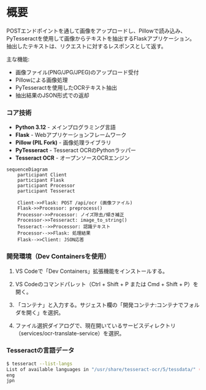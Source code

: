 # 概要
POSTエンドポイントを通して画像をアップロードし、Pillowで読み込み、PyTesseractを使用して画像からテキストを抽出するFlaskアプリケーション。
抽出したテキストは、リクエストに対するレスポンスとして返す。

主な機能:
- 画像ファイル(PNG/JPG/JPEG)のアップロード受付
- Pillowによる画像処理
- PyTesseractを使用したOCRテキスト抽出
- 抽出結果のJSON形式での返却

### コア技術
- **Python 3.12** - メインプログラミング言語
- **Flask** - Webアプリケーションフレームワーク
- **Pillow (PIL Fork)** - 画像処理ライブラリ
- **PyTesseract** - Tesseract OCRのPythonラッパー
- **Tesseract OCR** - オープンソースOCRエンジン


```mermaid
sequenceDiagram
    participant Client
    participant Flask
    participant Processor
    participant Tesseract
    
    Client->>Flask: POST /api/ocr (画像ファイル)
    Flask->>Processor: preprocess()
    Processor->>Processor: ノイズ除去/傾き補正
    Processor->>Tesseract: image_to_string()
    Tesseract-->>Processor: 認識テキスト
    Processor-->>Flask: 処理結果
    Flask-->>Client: JSON応答
```


### 開発環境（Dev Containersを使用）
1. VS Codeで「Dev Containers」拡張機能をインストールする。

2. VS Codeのコマンドパレット（Ctrl + Shift + P または Cmd + Shift + P）を開く。

3. 「コンテナ」と入力する。サジェスト欄の「開発コンテナ:コンテナでフォルダを開く」を選択。

4. ファイル選択ダイアログで、現在開いているサービスディレクトリ（services/ocr-translate-service）を選択。

### Tesseractの言語データ
```bash
$ tesseract --list-langs
List of available languages in "/usr/share/tesseract-ocr/5/tessdata/" (3):
eng
jpn
```